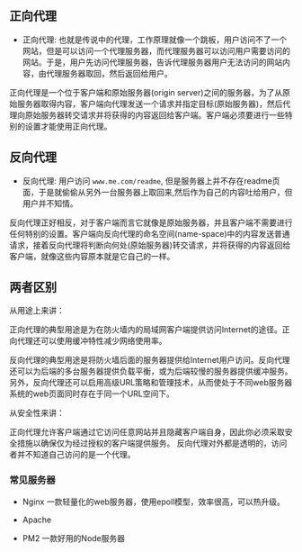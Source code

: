 ## 正向代理

* 正向代理: 也就是传说中的代理，工作原理就像一个跳板，用户访问不了一个网站，但是可以访问一个代理服务器，而代理服务器可以访问用户需要访问的网站。于是，用户先访问代理服务器，告诉代理服务器用户无法访问的网站内容，由代理服务器取回，然后返回给用户。  

正向代理是一个位于客户端和原始服务器(origin server)之间的服务器，为了从原始服务器取得内容，客户端向代理发送一个请求并指定目标(原始服务器)，然后代理向原始服务器转交请求并将获得的内容返回给客户端。客户端必须要进行一些特别的设置才能使用正向代理。  

## 反向代理

* 反向代理:
用户访问 `www.me.com/readme`, 但是服务器上并不存在readme页面，于是就偷偷从另外一台服务器上取回来,然后作为自己的内容吐给用户，但用户并不知情。

反向代理正好相反，对于客户端而言它就像是原始服务器，并且客户端不需要进行任何特别的设置。客户端向反向代理的命名空间(name-space)中的内容发送普通请求，接着反向代理将判断向何处(原始服务器)转交请求，并将获得的内容返回给客户端，就像这些内容原本就是它自己的一样。

## 两者区别

从用途上来讲：

正向代理的典型用途是为在防火墙内的局域网客户端提供访问Internet的途径。正向代理还可以使用缓冲特性减少网络使用率。

反向代理的典型用途是将防火墙后面的服务器提供给Internet用户访问。反向代理还可以为后端的多台服务器提供负载平衡，或为后端较慢的服务器提供缓冲服务。
另外，反向代理还可以启用高级URL策略和管理技术，从而使处于不同web服务器系统的web页面同时存在于同一个URL空间下。

从安全性来讲：

正向代理允许客户端通过它访问任意网站并且隐藏客户端自身，因此你必须采取安全措施以确保仅为经过授权的客户端提供服务。
反向代理对外都是透明的，访问者并不知道自己访问的是一个代理。


### 常见服务器

* Nginx  一款轻量化的web服务器，使用epoll模型，效率很高，可以热升级。

* Apache  

* PM2  一款好用的Node服务器
